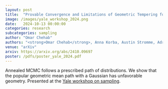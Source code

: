 ```yaml
---
layout: post
title:  "Provable Convergence and Limitations of Geometric Tempering for Langevin Dynamics"
image: /images/yale_workshop_2024.png
date:   2024-10-13 00:00:00
categories: research
subcategories: sampling
author: "Omar Chehab"
authors: "<strong>Omar Chehab</strong>, Anna Korba, Austin Stromme, Adrien Vacher"
venue: "arXiv"
arxiv: https://arxiv.org/abs/2410.09697
poster: /pdfs/poster_yale_2024.pdf
---
```

Annealed MCMC follows a prescribed path of distributions. We show that the popular geometric mean path with a Gaussian has unfavorable geometry. Presented at the <a href="https://yalefds.swoogo.com/sampling/postersession" target="_blank">Yale workshop on sampling</a>.
